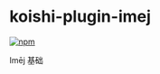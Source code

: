 # koishi-plugin-imej

[![npm](https://img.shields.io/npm/v/koishi-plugin-imej?style=flat-square)](https://www.npmjs.com/package/koishi-plugin-imej)

Imēj 基础
